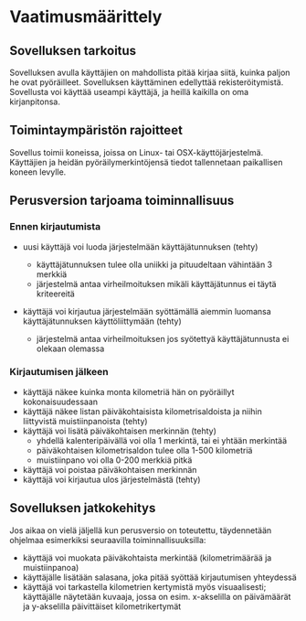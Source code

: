 # Vaatimusmäärittely

## Sovelluksen tarkoitus

Sovelluksen avulla käyttäjien on mahdollista pitää kirjaa siitä, kuinka paljon he ovat pyöräilleet. Sovelluksen käyttäminen edellyttää rekisteröitymistä. Sovellusta voi käyttää useampi käyttäjä, ja heillä kaikilla on oma kirjanpitonsa. 

## Toimintaympäristön rajoitteet

Sovellus toimii koneissa, joissa on Linux- tai OSX-käyttöjärjestelmä. Käyttäjien ja heidän pyöräilymerkintöjensä tiedot tallennetaan paikallisen koneen levylle. 

## Perusversion tarjoama toiminnallisuus 

### Ennen kirjautumista
- uusi käyttäjä voi luoda järjestelmään käyttäjätunnuksen (tehty) 
  - käyttäjätunnuksen tulee olla uniikki ja pituudeltaan vähintään 3 merkkiä 
  - järjestelmä antaa virheilmoituksen mikäli käyttäjätunnus ei täytä kriteereitä 

- käyttäjä voi kirjautua järjestelmään syöttämällä aiemmin luomansa käyttäjätunnuksen käyttöliittymään (tehty)
  - järjestelmä antaa virheilmoituksen jos syötettyä käyttäjätunnusta ei olekaan olemassa 

### Kirjautumisen jälkeen
- käyttäjä näkee kuinka monta kilometriä hän on pyöräillyt kokonaisuudessaan
- käyttäjä näkee listan päiväkohtaisista kilometrisaldoista ja niihin liittyvistä muistiinpanoista (tehty)
- käyttäjä voi lisätä päiväkohtaisen merkinnän (tehty)
  - yhdellä kalenteripäivällä voi olla 1 merkintä, tai ei yhtään merkintää
  - päiväkohtaisen kilometrisaldon tulee olla 1-500 kilometriä
  - muistiinpano voi olla 0-200 merkkiä pitkä
- käyttäjä voi poistaa päiväkohtaisen merkinnän
- käyttäjä voi kirjautua ulos järjestelmästä (tehty)

## Sovelluksen jatkokehitys

Jos aikaa on vielä jäljellä kun perusversio on toteutettu, täydennetään ohjelmaa esimerkiksi seuraavilla toiminnallisuuksilla:
- käyttäjä voi muokata päiväkohtaista merkintää (kilometrimäärää ja muistiinpanoa)
- käyttäjälle lisätään salasana, joka pitää syöttää kirjautumisen yhteydessä
- käyttäjä voi tarkastella kilometrien kertymistä myös visuaalisesti; käyttäjälle näytetään kuvaaja, jossa on esim. x-akselilla on päivämäärät ja y-akselilla päivittäiset kilometrikertymät

